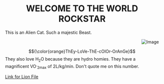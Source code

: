 <h1 align="center"> WELCOME TO THE WORLD ROCKSTAR </h1> 
<p> This is an Alien Cat. Such a majestic Beast. </p>
<p align="right"> 
<img src="https://upload.wikimedia.org/wikipedia/commons/5/56/Tiger.50.jpg" alt="Image">
</p>

$${\color{orange}ThEy-LoVe-ThE-cOlOr-OrAnGe}$$
They also love H<sub>2</sub>O because they are hydro homies. They have a magnificent VO<sup>.</sup><sub>2max</sub> of 2L/kg/min. Don't quote me on this number.



[Link for Lion File](https://github.com/DmsDoumani/KNES381-Thursday26th/blob/9d3f9e1245f28e1465ddeec8fdc0123fa98714f2/TigerKing/Lion.txt)


